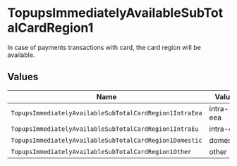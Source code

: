 # TopupsImmediatelyAvailableSubTotalCardRegion1

In case of payments transactions with card, the card region will be available.


## Values

| Name                                                    | Value                                                   |
| ------------------------------------------------------- | ------------------------------------------------------- |
| `TopupsImmediatelyAvailableSubTotalCardRegion1IntraEea` | intra-eea                                               |
| `TopupsImmediatelyAvailableSubTotalCardRegion1IntraEu`  | intra-eu                                                |
| `TopupsImmediatelyAvailableSubTotalCardRegion1Domestic` | domestic                                                |
| `TopupsImmediatelyAvailableSubTotalCardRegion1Other`    | other                                                   |